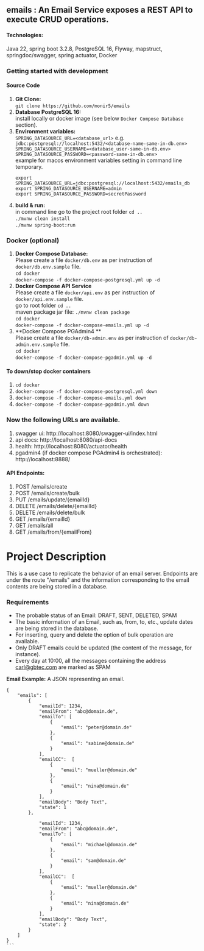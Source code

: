 ## emails : An Email Service exposes a REST API to execute CRUD operations. 
#### Technologies: 
Java 22, spring boot 3.2.8, PostgreSQL 16, Flyway, mapstruct, springdoc/swagger, spring actuator, Docker
### Getting started with development
#### Source Code
1. **Git Clone:**<br>
   `git clone https://github.com/monir5/emails`
2. **Database PostgreSQL 16:** <br>
   install locally or docker image (see below `Docker Compose Database` section).
3. **Environment variables:**<br>
  `SPRING_DATASOURCE_URL=<database_url>` e.g. `jdbc:postgresql://localhost:5432/<database-name-same-in-db.env>`<br>
  `SPRING_DATASOURCE_USERNAME=<database_user-same-in-db.env>`<br>
  `SPRING_DATASOURCE_PASSWORD=<password-same-in-db.env>`<br>
    example for macos environment variables setting in command line temporary.
   ```
   export SPRING_DATASOURCE_URL=jdbc:postgresql://localhost:5432/emails_db
   export SPRING_DATASOURCE_USERNAME=admin
   export SPRING_DATASOURCE_PASSWORD=secretPassword
   ```
4. **build & run:** <br>
   in command line go to the project root folder `cd ..` <br>
   `./mvnw clean install`<br>
   `./mvnw spring-boot:run`
### Docker (optional)
1. **Docker Compose Database:**<br> 
   Please create a file `docker/db.env` as per instruction of `docker/db.env.sample` file. <br>
   `cd docker`<br>
  `docker-compose -f docker-compose-postgresql.yml up -d`
2. **Docker Compose API Service**<br>
   Please create a file `docker/api.env` as per instruction of `docker/api.env.sample` file.<br>
   go to root folder `cd ..`<br>
   maven package jar file: `./mvnw clean package`<br>
   `cd docker`<br>
   `docker-compose -f docker-compose-emails.yml up -d`
3. **Docker Compose PGAdmin4 **<br> 
   Please create a file `docker/db-admin.env` as per instruction of `docker/db-admin.env.sample` file.<br>
   `cd docker`<br>
   `docker-compose -f docker-compose-pgadmin.yml up -d`
#### To down/stop docker containers
1. `cd docker`
2. `docker-compose -f docker-compose-postgresql.yml down`
3. `docker-compose -f docker-compose-emails.yml down`
4. `docker-compose -f docker-compose-pgadmin.yml down`

### Now the following URLs are available.
1. swagger ui: http://localhost:8080/swagger-ui/index.html
2. api docs: http://localhost:8080/api-docs 
3. health: http://localhost:8080/actuator/health
4. pgadmin4 (if docker compose PGAdmin4 is orchestrated): http://localhost:8888/ 
#### API Endpoints: 
1. POST    /emails/create
2. POST    /emails/create/bulk
3. PUT     /emails/update/{emailId}
4. DELETE  /emails/delete/{emailId}
5. DELETE  /emails/delete/bulk
6. GET     /emails/{emailId}
7. GET     /emails/all
8. GET     /emails/from/{emailFrom}
   
# Project Description
This is a use case to replicate the behavior of an email server. Endpoints are under the route "/emails"
and the information corresponding to the email contents are being stored in a database.

### Requirements
- The probable status of an Email: DRAFT, SENT, DELETED, SPAM
- The basic information of an Email, such as, from, to, etc., update dates are being stored in the database.
- For inserting, query and delete the option of bulk operation are available.
- Only DRAFT emails could be updated (the content of the message, for instance).
- Every day at 10:00, all the messages containing the address carl@gbtec.com are marked as SPAM

__Email Example:__  A JSON representing an email.
````
{
    "emails": [
        {
            "emailId": 1234,
            "emailFrom": "abc@domain.de",
            "emailTo": [
                {
                    "email": "peter@domain.de"
                },
                {
                    "email": "sabine@domain.de"
                }
            ],
            "emailCC":  [
                {
                    "email": "mueller@domain.de"
                },
                {
                    "email": "nina@domain.de"
                }
            ],
            "emailBody": "Body Text",
            "state": 1
        },

            "emailId": 1234,
            "emailFrom": "abc@domain.de",
            "emailTo": [
                {
                    "email": "michael@domain.de"
                },
                {
                    "email": "sam@domain.de"
                }
            ],
            "emailCC":  [
                {
                    "email": "mueller@domain.de"
                },
                {
                    "email": "nina@domain.de"
                }
            ],
            "emailBody": "Body Text",
            "state": 2
        }
    ]
}
```


